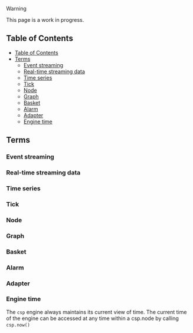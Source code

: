 > [!WARNING]
> This page is a work in progress.

## Table of Contents

- [Table of Contents](#table-of-contents)
- [Terms](#terms)
  - [Event streaming](#event-streaming)
  - [Real-time streaming data](#real-time-streaming-data)
  - [Time series](#time-series)
  - [Tick](#tick)
  - [Node](#node)
  - [Graph](#graph)
  - [Basket](#basket)
  - [Alarm](#alarm)
  - [Adapter](#adapter)
  - [Engine time](#engine-time)


## Terms

### Event streaming

<!--TODO -->


### Real-time streaming data

<!--TODO -->


### Time series

<!--TODO -->


### Tick

<!--TODO -->


### Node

<!--TODO -->


### Graph

<!--TODO -->


### Basket

<!--TODO -->


### Alarm

<!--TODO -->


### Adapter

<!--TODO -->


### Engine time

The `csp` engine always maintains its current view of time.
The current time of the engine can be accessed at any time within a csp.node by calling `csp.now()` 
